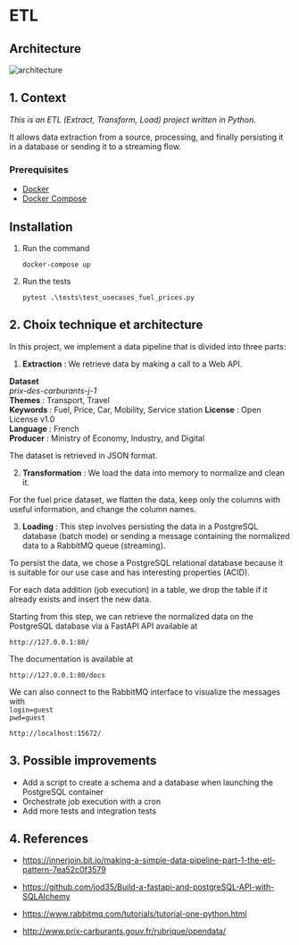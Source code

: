#  ETL  

## Architecture
![architecture](https://i.imgur.com/Kn2j3IC.jpg)

## 1. Context
*This is an ETL (Extract, Transform, Load) project written in Python.*

It allows data extraction from a source, processing, and finally persisting it in a database or sending it to a streaming flow.


### Prerequisites
- [Docker](https://docs.docker.com/get-docker/)
- [Docker Compose](https://docs.docker.com/compose/)

## Installation

1. Run the command
   ```
   docker-compose up
   ```

2. Run the tests

   ```
   pytest .\tests\test_usecases_fuel_prices.py
   ```  


##  2. Choix technique et architecture

In this project, we implement a data pipeline that is divided into three parts:
1. **Extraction** : We retrieve data by making a call to a Web API.

**Dataset**   
*prix-des-carburants-j-1*  
**Themes** : Transport, Travel  
**Keywords** : Fuel, Price, Car, Mobility, Service station 
**License** : Open License v1.0  
**Language** : French  
**Producer** : Ministry of Economy, Industry, and Digital

The dataset is retrieved in JSON format.

2. **Transformation** : We load the data into memory to normalize and clean it.

For the fuel price dataset, we flatten the data, keep only the columns with useful information, and change the column names.

3. **Loading** : This step involves persisting the data in a PostgreSQL database (batch mode) or sending a message containing the normalized data to a RabbitMQ queue (streaming).

To persist the data, we chose a PostgreSQL relational database because it is suitable for our use case and has interesting properties (ACID).

For each data addition (job execution) in a table, we drop the table if it already exists and insert the new data.

Starting from this step, we can retrieve the normalized data on the PostgreSQL database via a FastAPI API available at
```
http://127.0.0.1:80/
```   
The documentation is available at
```   
http://127.0.0.1:80/docs  
```   
We can also connect to the RabbitMQ interface to visualize the messages with   
`login=guest`  
`pwd=guest`  
```     
http://localhost:15672/
```   


## 3. Possible improvements

- Add a script to create a schema and a database when launching the PostgreSQL container
- Orchestrate job execution with a cron
- Add more tests and integration tests

## 4. References

* https://innerjoin.bit.io/making-a-simple-data-pipeline-part-1-the-etl-pattern-7ea52c0f3579

* https://github.com/jod35/Build-a-fastapi-and-postgreSQL-API-with-SQLAlchemy

* https://www.rabbitmq.com/tutorials/tutorial-one-python.html

* http://www.prix-carburants.gouv.fr/rubrique/opendata/
